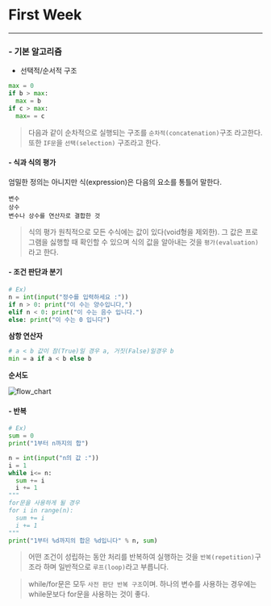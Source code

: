 # **First Week**
---
### - 기본 알고리즘

- 선택적/순서적 구조</br>
```python
max = 0
if b > max:
  max = b
if c > max:
  max= = c
```
> 다음과 같이 순차적으로 실행되는 구조를 `순차적(concatenation)`구조 라고한다.</br>
> 또한 `IF문`을 `선택(selection)` 구조라고 한다.</br>

#### - 식과 식의 평가</br>
엄밀한 정의는 아니지만 식(expression)은 다음의 요소를 통틀어 말한다.

```
변수
상수
변수나 상수를 연산자로 결합한 것
```
> 식의 평가
> 원칙적으로 모든 수식에는 값이 있다(void형을 제외한). 그 값은 프로그램을 싫행할 때
> 확인할 수 있으며 식의 값을 알아내는 것을 `평가(evaluation)`라고 한다.

#### - 조건 판단과 분기</br>
```python
# Ex)
n = int(input("정수를 입력하세요 :"))
if n > 0: print("이 수는 양수입니다,")
elif n < 0: print("이 수는 음수 입니다.")
else: print("이 수는 0 입니다")
```

**삼항 연산자**
```python
# a < b 값이 참(True)일 경우 a, 거짓(False)일경우 b
min = a if a < b else b
```

**순서도**</br>

![flow_chart](https://user-images.githubusercontent.com/25660275/40874871-65892680-66b0-11e8-80c8-5040e61ad320.png)


#### - 반복</br>
```python
# Ex)
sum = 0
print("1부터 n까지의 합")

n = int(input("n의 값 :"))
i = 1
while i<= n:
  sum += i
  i += 1
"""
for문을 사용하게 될 경우
for i in range(n):
  sum += i
  i += 1
"""
print("1부터 %d까지의 합은 %d입니다" % n, sum)
```

> 어떤 조건이 성립하는 동안 처리를 반복하여 실행하는 것을 `반복(repetition)`구조라 하며 일반적으로 `루프(loop)`라고 부릅니다.</br>

> while/for문은 모두 `사전 판단 반복 구조`이며. 하나의 변수를 사용하는 경우에는
> while문보다 for문을 사용하는 것이 좋다. </br>
